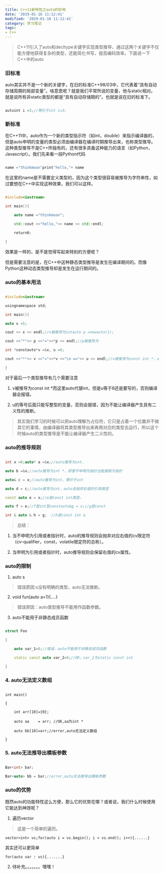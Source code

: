 ```yaml
---
title: C++11新特性之auto的妙用
date: '2019-01-16 11:12:41'
modified: '2019-01-16 11:12:41'
category: 学习笔记
tags:
- C++
---
```


> C++11引入了auto和decltype关键字实现类型推导，通过这两个关键字不仅能方便地获得复杂的类型，还能简化书写，提高编码效率。下面说一下C++中的auto

### 旧标准
auto其实并不是一个新的关键字，在旧的标准C++98/03中，它代表着“具有自动存储周期的局部变量”。啥意思呢？就是我们平常所说的变量，他与static相对。就是说所有非static类型的都是“具有自动存储期的”。也就是说在旧的标准下。
```C++
autoint i =3;//等价于int i=3;
```
### 新标准
在C++11中，auto作为一个新的类型指示符（如int，double）来指示编译器的，但是auto申明的变量的类型必须由编译器在编译时期推导出来，也称类型推导。这种类型推导不是C++所独有的，还有很多具备这种能力的语言（如Python，Javascript）。我们先来看一段Python代码
```python
name ="thinkmoon"print"hello,"+ name 
```
在这里的name是不需要定义类型的，因为这个类型很容易被推导为字符串性，如过要想在C++中实现这种效果，我们可以这样。
```C++
#include<iostream>
int main(){
	auto name ="thinkmoon"; 
	std::cout <<"hello,"<< name << std::endl;
	return0;
}
```
效果是一样的，是不是觉得写起来特别的方便呢？

但是需要注意的是，在C++中这种静态类型推导是发生在编译期间的。而像Python这种动态类型推导却是发生在运行期间的。
### auto的基本用法
```C++
#include<iostream>
usingnamespace std;
int main(){
auto x =5; 
cout << x << endl;//x被推导为intauto p =newauto(1);    
cout <<"*"<< p <<"="<<*p << endl;//p被推导为
int *constauto*v =&x, u =6; 
cout <<"*"<< v <<"="<<*v <<"\n u="<< u << endl;//v被推导为const int *，u被推导const int
}
```
对于最后一个类型推导有几个需要注意

1.  v被推导为const int *而这里auto代替int，但是u等于6还是要写的，否则编译器会报错。
2.  u的等号后面只能写整型的变量，否则会报错，因为不能让编译器产生具有二义性的推断。
> 其实我们学习的时候可以把auto理解为占位符，它只是占着一个位置并不做其它的事情，由编译器将其类型推导出来再用对应的类型去运行，所以这个时候auto的类型推导是不能让编译器产生二义性的。  

### auto的推导规则
```C++
int x =0;auto* a =&x;//auto推导为int，
auto b =&x;//auto推导为int *，即使不申明为指针也能推断为指针
auto& c = x;//auto推导为int，等价于int 
auto d = c;//auto推导为int，auto会抛弃右值的引用类型
const auto e = x;//e是const int类型，
auto f = e;//f是int型constauto&g = x;//g是const 
int & auto & h = g;  //h是const int & 
```

> 总结：
1.  当不申明为引用或者指针时，auto的推导规则会抛弃对应右值的cv限定符（cv-qualifier，const，volatile限定符的总称）。
2.  当申明为引用或者指针时，auto推导规则会保留右值的cv属性。

### auto的限制
1.  auto s
> 错误原因:s没有明确的类型，auto无法推断。

2.  void fun(auto a=1){….}
> 错误原因：auto类型推导不能用作函数参数。
3.  auto不能用于非静态成员函数

```C++
struct Foo
{
	auto var_1=0;//错误，auto不能用于非静态成员函数
	static const auto var_2=0;//OK，var_2为static const int
}
```
### 4.  auto无法定义数组
```
int main()
{
	int arr[10]={0};
	auto aa    = arr; //OK,aa为int *
	auto bb[10]=arr;//error,auto无法定义数组
}
```
### 5.  auto无法推导出模板参数
```C++
Bar<int> bar;
Bar<auto> bb = bar;//error,auto无法推导出模板参数
```
### auto的优势
既然auto的功能特性这么方便，那么它的优势在哪？或者说，我们什么时候使用它能达到神效呢？
1.  遍历vector
> 这是一个简单的遍历。
`vector<int> vs;for(auto i = vs.begin(); i < vs.end(); i++){......}`
其实还可以更简单
`for(auto var : vs){.......}`
2.  待补充。。。。。。。嘿嘿！
